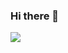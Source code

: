 ### Hi there 👋

<a href="mailto:dev.choi0409@gmail.com" target="_blank"><img src="https://img.shields.io/badge/gmail-EA4335?style=flat-square&logo=gmail&logoColor=white"/></a>
